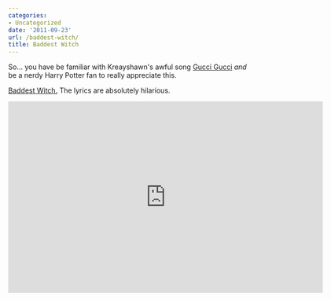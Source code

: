 ```yaml
---
categories:
- Uncategorized
date: '2011-09-23'
url: /baddest-witch/
title: Baddest Witch
---
```


So... you have be familiar with Kreayshawn's awful song <a href="https://www.youtube.com/watch?v=6WJFjXtHcy4">Gucci Gucci</a> <em>and</em> be a nerdy Harry Potter fan to really appreciate this.

<a href="https://www.youtube.com/watch?v=yZmMsd8WRrA&NR=1">Baddest Witch.</a> The lyrics are absolutely hilarious.

<iframe class="alignc" width="640" height="390" src="https://www.youtube.com/embed/yZmMsd8WRrA" frameborder="0" allowfullscreen></iframe>
